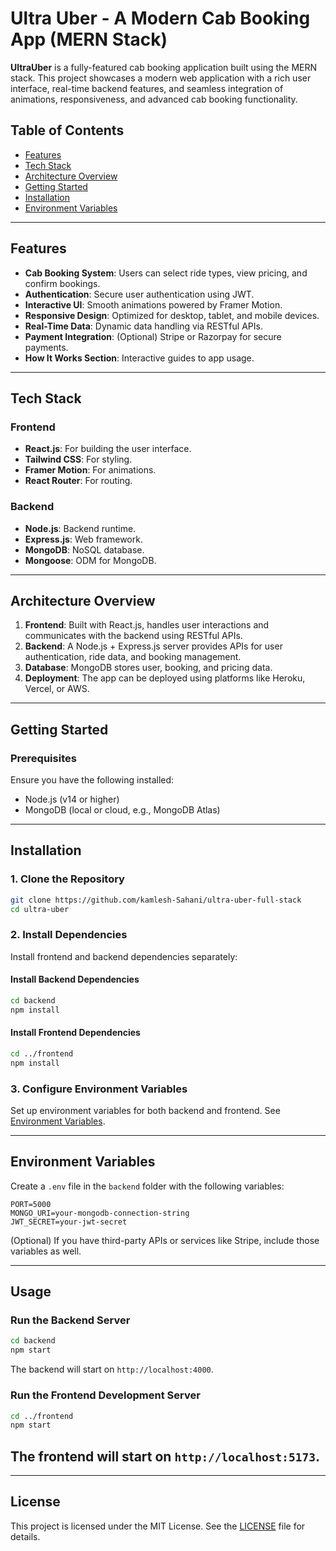 # Ultra Uber - A Modern Cab Booking App (MERN Stack)

**UltraUber** is a fully-featured cab booking application built using the MERN stack. This project showcases a modern web application with a rich user interface, real-time backend features, and seamless integration of animations, responsiveness, and advanced cab booking functionality.

## Table of Contents

- [Features](#features)
- [Tech Stack](#tech-stack)
- [Architecture Overview](#architecture-overview)
- [Getting Started](#getting-started)
- [Installation](#installation)
- [Environment Variables](#environment-variables)
---

## Features

- **Cab Booking System**: Users can select ride types, view pricing, and confirm bookings.
- **Authentication**: Secure user authentication using JWT.
- **Interactive UI**: Smooth animations powered by Framer Motion.
- **Responsive Design**: Optimized for desktop, tablet, and mobile devices.
- **Real-Time Data**: Dynamic data handling via RESTful APIs.
- **Payment Integration**: (Optional) Stripe or Razorpay for secure payments.
- **How It Works Section**: Interactive guides to app usage.

---

## Tech Stack

### Frontend
- **React.js**: For building the user interface.
- **Tailwind CSS**: For styling.
- **Framer Motion**: For animations.
- **React Router**: For routing.

### Backend
- **Node.js**: Backend runtime.
- **Express.js**: Web framework.
- **MongoDB**: NoSQL database.
- **Mongoose**: ODM for MongoDB.

---

## Architecture Overview

1. **Frontend**: Built with React.js, handles user interactions and communicates with the backend using RESTful APIs.
2. **Backend**: A Node.js + Express.js server provides APIs for user authentication, ride data, and booking management.
3. **Database**: MongoDB stores user, booking, and pricing data.
4. **Deployment**: The app can be deployed using platforms like Heroku, Vercel, or AWS.

---

## Getting Started

### Prerequisites

Ensure you have the following installed:
- Node.js (v14 or higher)
- MongoDB (local or cloud, e.g., MongoDB Atlas)

---

## Installation

### 1. Clone the Repository

```bash
git clone https://github.com/kamlesh-Sahani/ultra-uber-full-stack
cd ultra-uber
```

### 2. Install Dependencies

Install frontend and backend dependencies separately:

#### Install Backend Dependencies

```bash
cd backend
npm install
```

#### Install Frontend Dependencies

```bash
cd ../frontend
npm install
```

### 3. Configure Environment Variables

Set up environment variables for both backend and frontend. See [Environment Variables](#environment-variables).

---

## Environment Variables

Create a `.env` file in the `backend` folder with the following variables:

```env
PORT=5000
MONGO_URI=your-mongodb-connection-string
JWT_SECRET=your-jwt-secret
```

(Optional) If you have third-party APIs or services like Stripe, include those variables as well.

---

## Usage

### Run the Backend Server

```bash
cd backend
npm start
```

The backend will start on `http://localhost:4000`.

### Run the Frontend Development Server

```bash
cd ../frontend
npm start
```

The frontend will start on `http://localhost:5173`.
---

---

## License

This project is licensed under the MIT License. See the [LICENSE](LICENSE) file for details.

